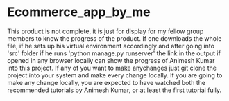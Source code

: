 # Ecommerce_app_by_me
This product is not complete, it is just for display for my fellow group members to know the progress of the product. If one downloads the whole file, if he sets up his virtual environment accordingly and after going into 'src' folder if he runs 'python manage.py runserver' the link in the output if opened in any browser locally can show the progress of Animesh Kumar into this project. If any of you want to make anychanges just git clone the project into your system and make every change locally. If you are going to make any change locally, you are expected to have watched both the recommended tutorials by Animesh Kumar, or at least the first tutorial fully.
